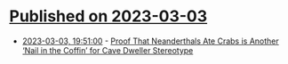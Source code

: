 # [Published on 2023-03-03](index.md)

* [2023-03-03, 19:51:00](https://soylentnews.org/article.pl?sid=23/03/02/1739227&from=rss) - [Proof That Neanderthals Ate Crabs is Another ‘Nail in the Coffin’ for Cave Dweller Stereotype](https://soylentnews.org/article.pl?sid=23/03/02/1739227&from=rss)
